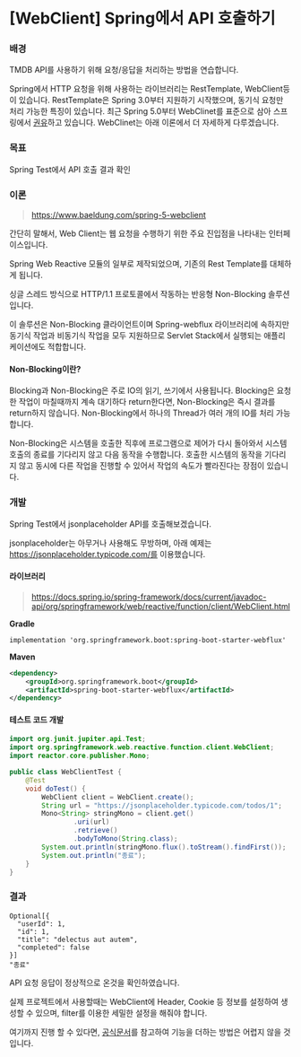 # [WebClient] Spring에서 API 호출하기

### 배경

TMDB API를 사용하기 위해 요청/응답을 처리하는 방법을 연습합니다. 

Spring에서 HTTP 요청을 위해 사용하는 라이브러리는 RestTemplate, WebClient등이 있습니다. RestTemplate은 Spring 3.0부터 지원하기 시작했으며, 동기식 요청만 처리 가능한 특징이 있습니다. 최근 Spring 5.0부터 WebClinet를 표준으로 삼아 스프링에서 [권유](https://docs.spring.io/spring-framework/docs/current/javadoc-api/org/springframework/web/client/RestTemplate.html)하고 있습니다. WebClinet는 아래 이론에서 더 자세하게 다루겠습니다.

### 목표

Spring Test에서 API 호출 결과 확인

### 이론

> https://www.baeldung.com/spring-5-webclient

간단히 말해서, Web Client는 웹 요청을 수행하기 위한 주요 진입점을 나타내는 인터페이스입니다.

Spring Web Reactive 모듈의 일부로 제작되었으며, 기존의 Rest Template를 대체하게 됩니다. 

싱글 스레드 방식으로 HTTP/1.1 프로토콜에서 작동하는 반응형 Non-Blocking 솔루션입니다.

이 솔루션은 Non-Blocking 클라이언트이며 Spring-webflux 라이브러리에 속하지만 동기식 작업과 비동기식 작업을 모두 지원하므로 Servlet Stack에서 실행되는 애플리케이션에도 적합합니다.

#### Non-Blocking이란?

Blocking과 Non-Blocking은 주로 IO의 읽기, 쓰기에서 사용됩니다. Blocking은 요청한 작업이 마칠때까지 계속 대기하다 return한다면, Non-Blocking은 즉시 결과를 return하지 않습니다. Non-Blocking에서 하나의 Thread가 여러 개의 IO를 처리 가능합니다.

Non-Blocking은 시스템을 호출한 직후에 프로그램으로 제어가 다시 돌아와서 시스템 호출의 종료를 기다리지 않고 다음 동작을 수행합니다. 호출한 시스템의 동작을 기다리지 않고 동시에 다른 작업을 진행할 수 있어서 작업의 속도가 빨라진다는 장점이 있습니다.

### 개발

Spring Test에서 jsonplaceholder API를 호출해보겠습니다.

jsonplaceholder는 아무거나 사용해도 무방하며, 아래 예제는 https://jsonplaceholder.typicode.com/를 이용했습니다.



#### 라이브러리

> https://docs.spring.io/spring-framework/docs/current/javadoc-api/org/springframework/web/reactive/function/client/WebClient.html

**Gradle**

```
implementation 'org.springframework.boot:spring-boot-starter-webflux'
```

**Maven**

```xml
<dependency>
    <groupId>org.springframework.boot</groupId>
    <artifactId>spring-boot-starter-webflux</artifactId>
</dependency>
```



#### 테스트 코드 개발

```java
import org.junit.jupiter.api.Test;
import org.springframework.web.reactive.function.client.WebClient;
import reactor.core.publisher.Mono;

public class WebClientTest {
    @Test
    void doTest() {
        WebClient client = WebClient.create();
        String url = "https://jsonplaceholder.typicode.com/todos/1";
        Mono<String> stringMono = client.get()
                .uri(url)
                .retrieve()
                .bodyToMono(String.class);
        System.out.println(stringMono.flux().toStream().findFirst());
        System.out.println("종료");
    }
}
```



### 결과

```
Optional[{
  "userId": 1,
  "id": 1,
  "title": "delectus aut autem",
  "completed": false
}]
"종료"
```

API 요청 응답이 정상적으로 온것을 확인하였습니다.

실제 프로젝트에서 사용할때는 WebClient에 Header, Cookie 등 정보를 설정하여 생성할 수 있으며, filter를 이용한 세밀한 설정을 해줘야 합니다.

여기까지 진행 할 수 있다면, [공식문서](https://docs.spring.io/spring-framework/docs/current/reference/html/web-reactive.html#webflux-client)를 참고하여 기능을 더하는 방법은 어렵지 않을 것입니다.



